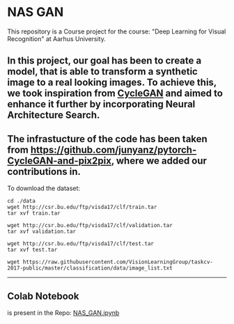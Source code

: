 # NAS GAN
This repository is a Course project for the course: "Deep Learning for Visual Recognition" at Aarhus University. 

In this project, our goal has been to create a model, that is able to transform a synthetic image to a real looking images.
To achieve this, we took inspiration from [CycleGAN](https://github.com/junyanz/pytorch-CycleGAN-and-pix2pix) and aimed to enhance it further by incorporating Neural Architecture Search.
---
The infrastucture of the code has been taken from https://github.com/junyanz/pytorch-CycleGAN-and-pix2pix, where we added our contributions in.
---
To download the dataset:
```
cd ./data
wget http://csr.bu.edu/ftp/visda17/clf/train.tar
tar xvf train.tar

wget http://csr.bu.edu/ftp/visda17/clf/validation.tar
tar xvf validation.tar  

wget http://csr.bu.edu/ftp/visda17/clf/test.tar
tar xvf test.tar

wget https://raw.githubusercontent.com/VisionLearningGroup/taskcv-2017-public/master/classification/data/image_list.txt
```
---

## Colab Notebook
is present in the Repo: [NAS_GAN.ipynb](https://github.com/PhilippHa3/NAS_GAN_AU/blob/main/NAS_GAN.ipynb)